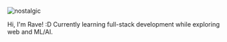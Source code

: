 ![nostalgic](https://github.com/user-attachments/assets/fa6d24e8-8b19-4d5d-945b-f50401e56cc5)

Hi, I'm Rave! :D Currently learning full-stack development while exploring web and ML/AI.













  



